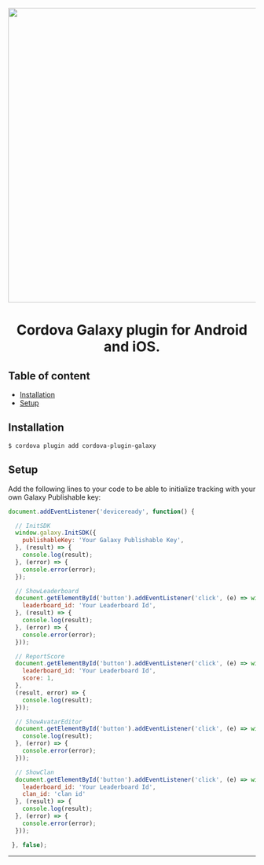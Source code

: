 <p align="center">
  <img a src="https://uploads-ssl.webflow.com/632b845203cf40e09d13ecb4/632b8cf5cf48fdcdc7ae834c_galaxy_newlogo-p-500.png" width="600">
</p>

<h1>
  <p align="center">
    Cordova Galaxy plugin for Android and iOS.
  </p>
</h1>

## Table of content

- [Installation](#installation)
- [Setup](#setup)

## <a id="installation">Installation</a>

```
$ cordova plugin add cordova-plugin-galaxy
```

## <a id="setup">Setup</a>

Add the following lines to your code to be able to initialize tracking with your own Galaxy Publishable key:


```javascript
document.addEventListener('deviceready', function() {

  // InitSDK
  window.galaxy.InitSDK({
    publishableKey: 'Your Galaxy Publishable Key',
  }, (result) => {
    console.log(result);
  }, (error) => {
    console.error(error);
  });

  // ShowLeaderboard
  document.getElementById('button').addEventListener('click', (e) => window.galaxy.ShowLeaderboard({
    leaderboard_id: 'Your Leaderboard Id',
  }, (result) => {
    console.log(result);
  }, (error) => {
    console.error(error);
  }));

  // ReportScore
  document.getElementById('button').addEventListener('click', (e) => window.galaxy.ClientAPI.ReportScore({
    leaderboard_id: 'Your Leaderboard Id',
    score: 1,
  },
  (result, error) => {
    console.log(result);
  }));

  // ShowAvatarEditor
  document.getElementById('button').addEventListener('click', (e) => window.galaxy.ShowAvatarEditor((result) => {
    console.log(result);
  }, (error) => {
    console.error(error);
  }));

  // ShowClan
  document.getElementById('button').addEventListener('click', (e) => window.galaxy.ShowClan({
    leaderboard_id: 'Your Leaderboard Id',
    clan_id: 'clan id'
  }, (result) => {
    console.log(result);
  }, (error) => {
    console.error(error);
  }));

 }, false);
```
---
